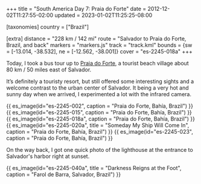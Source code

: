 +++
title = "South America Day 7: Praia do Forte"
date = 2012-12-02T11:27:55-02:00
updated = 2023-01-02T11:25:25-08:00

[taxonomies]
country = ["Brazil"]

[extra]
distance = "228 km / 142 mi"
route = "Salvador to Praia do Forte, Brazil, and back"
markers = "markers.js"
track = "track.kml"
bounds = {sw = [-13.014, -38.532], ne = [-12.562, -38.001]}
cover = "es-2245-018a"
+++

Today, I took a bus tour up to [Praia do Forte](https://wikitravel.org/en/Praia_do_Forte), a tourist beach village about 80 km / 50 miles east of Salvador.

<!-- more -->

It’s definitely a touristy resort, but still offered some interesting sights and a welcome contrast to the urban center of Salvador. It being a very hot and sunny day when we arrived, I experimented a lot with the infrared camera.

{{ es_image(id="es-2245-002", caption = "Praia do Forte, Bahía, Brazil") }}
{{ es_image(id="es-2245-015", caption = "Praia do Forte, Bahía, Brazil") }}
{{ es_image(id="es-2245-018a", caption = "Praia do Forte, Bahía, Brazil") }}
{{ es_image(id="es-2245-020a", title = "Someday My Ship Will Come In", caption = "Praia do Forte, Bahía, Brazil") }}
{{ es_image(id="es-2245-023", caption = "Praia do Forte, Bahía, Brazil") }}

On the way back, I got one quick photo of the lighthouse at the entrance to Salvador's harbor right at sunset.

{{ es_image(id="es-2245-040a", title = "Darkness Reigns at the Foot", caption = "Farol de Barra, Salvador, Brazil") }}

